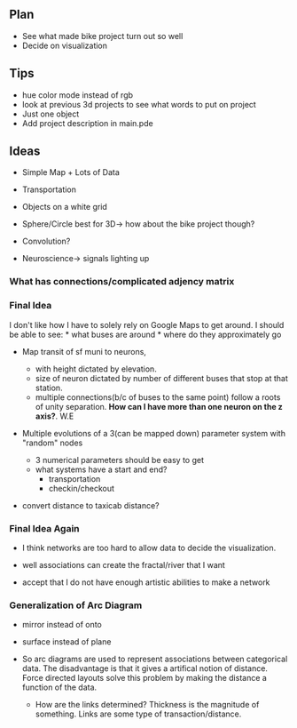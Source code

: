 ## Plan
* See what made bike project turn out so well
* Decide on visualization


## Tips
* hue color mode instead of rgb
* look at previous 3d projects to see what words to put on project
* Just one object
* Add project description in main.pde

## Ideas
* Simple Map + Lots of Data
* Transportation
* Objects on a white grid
* Sphere/Circle best for 3D-> how about the bike project though?
* Convolution?

* Neuroscience-> signals lighting up
### What has connections/complicated adjency matrix


### Final Idea
I don't like how I have to solely rely on Google Maps to get around. I should be able to see:
    * what buses are around
    * where do they approximately go
* Map transit of sf muni to neurons, 
    * with height dictated by elevation.
    * size of neuron dictated by number of different buses that stop at that station.
    * multiple connections(b/c of buses to the same point) follow a roots of unity separation.
**How can I have more than one neuron on the z axis?**. W.E
* Multiple evolutions of a 3(can be mapped down) parameter system with "random" nodes
    * 3 numerical parameters should be easy to get
    * what systems have a start and end?
        * transportation
        * checkin/checkout

* convert distance to taxicab distance?

### Final Idea Again
* I think networks are too hard to allow data to decide the visualization.

* well associations can create the fractal/river that I want
* accept that I do not have enough artistic abilities to make a network


### Generalization of Arc Diagram
* mirror instead of onto
* surface instead of plane

* So arc diagrams are used to represent associations between categorical data. The disadvantage is that it gives a artifical notion of distance. Force directed layouts solve this problem by making the distance a function of the data.
    * How are the links determined? Thickness is the magnitude of something. Links are some type of transaction/distance.
